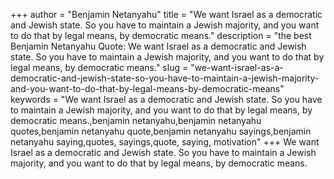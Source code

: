 +++
author = "Benjamin Netanyahu"
title = "We want Israel as a democratic and Jewish state. So you have to maintain a Jewish majority, and you want to do that by legal means, by democratic means."
description = "the best Benjamin Netanyahu Quote: We want Israel as a democratic and Jewish state. So you have to maintain a Jewish majority, and you want to do that by legal means, by democratic means."
slug = "we-want-israel-as-a-democratic-and-jewish-state-so-you-have-to-maintain-a-jewish-majority-and-you-want-to-do-that-by-legal-means-by-democratic-means"
keywords = "We want Israel as a democratic and Jewish state. So you have to maintain a Jewish majority, and you want to do that by legal means, by democratic means.,benjamin netanyahu,benjamin netanyahu quotes,benjamin netanyahu quote,benjamin netanyahu sayings,benjamin netanyahu saying,quotes, sayings,quote, saying, motivation"
+++
We want Israel as a democratic and Jewish state. So you have to maintain a Jewish majority, and you want to do that by legal means, by democratic means.
